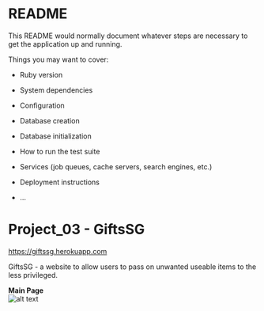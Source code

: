 # README

This README would normally document whatever steps are necessary to get the
application up and running.

Things you may want to cover:

* Ruby version

* System dependencies

* Configuration

* Database creation

* Database initialization

* How to run the test suite

* Services (job queues, cache servers, search engines, etc.)

* Deployment instructions

* ...


# Project_03 - GiftsSG
https://giftssg.herokuapp.com

GiftsSG - a website to allow users to pass on unwanted useable items to the less privileged.

**Main Page** <br />
![alt text](https://dl.dropboxusercontent.com/sh/t5bw0pjw4wb4bwd/AAAK7kxsB21G8d-wRTeZH3pla?dl=0)

